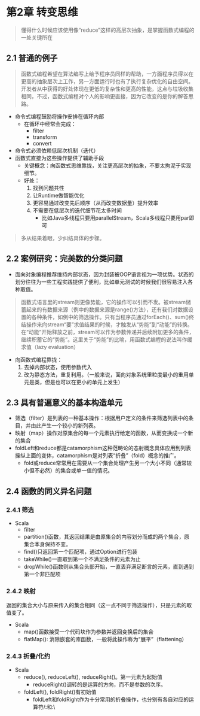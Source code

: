 # 第2章 转变思维

> 懂得什么时候应该使用像“reduce”这样的高层次抽象，是掌握函数式编程的一处关键所在

## 2.1 普通的例子

> 函数式编程希望在算法编写上给予程序员同样的帮助，一方面程序员得以在更高的抽象层次上工作，另一方面运行时也有了执行复杂优化的自由空间。开发者从中获得的好处体现在更低的复杂性和更高的性能，这点与垃圾收集相同，不过，函数式编程对个人的影响更直接，因为它改变的是你的解答思路。

- 命令式编程鼓励将操作安排在循环内部
  - 在循环中经常会完成：
    - filter
    - transform
    - convert
- 命令式必须依赖低层次机制（迭代）
- 函数式直接为这些操作提供了辅助手段
  - 关键概念：向函数式思维靠拢，关注更高层次的抽象，不要太拘泥于实现细节。
  - 好处：
    1. 找到问题共性
    2. 让Runtime做智能优化
    3. 更容易通过改变先后顺序（从而改变数据量）提升效率
    4. 不需要在低层次的迭代细节花太多时间
       - 比如Java多线程只要用parallelStream，Scala多线程只要用par即可
> 多从结果着眼，少纠结具体的步骤。

## 2.2 案例研究：完美数的分类问题

- 面向对象编程推荐维持内部状态，因为封装被OOP语言视为一项优势。状态的划分往往为一些工程实践提供了便利，比如单元测试的时候我们很容易注入各种取值。

> 函数式语言里的stream则更像势能，它的操作可以引而不发。被stream储蓄起来的有数据来源（例中的数据来源是range()方法），还有我们对数据设置的各种条件，如例中的筛选操作。只有当程序员通过forEach()、sum()终结操作来向stream“要”求值结果的时候，才触发从“势能”到“动能”的转换。在“动能”开始释放之前，stream可以作为参数传递并后续附加更多的条件，继续积蓄它的“势能”。这里关于“势能”的比喻，用函数式编程的说法叫作缓求值（lazy evaluation）

- 向函数式编程靠拢：
  1. 去掉内部状态，使用参数代入
  2. 改为静态方法，重复利用。（一般来说，面向对象系统里粒度最小的重用单元是类，但是也可以在更小的单元上发生）

## 2.3 具有普遍意义的基本构造单元

- 筛选（filter）是列表的一种基本操作：根据用户定义的条件来筛选列表中的条目，并由此产生一个较小的新列表。
- 映射（map）操作对原集合的每一个元素执行给定的函数，从而变换成一个新的集合
- foldLeft和reduce都是catamorphism这种范畴论的态射概念具体应用到列表操纵上面的变体，catamorphism是对列表“折叠”（fold）概念的推广。
  - fold或reduce常常用在需要从一个集合处理产生另一个大小不同（通常较小但不必然）的集合或单一值的情况。


## 2.4 函数的同义异名问题

### 2.4.1 筛选

- Scala
  - filter
  - partition()函数，其返回结果是由原集合的内容划分而成的两个集合，原集合本身保持不变。
  - find()只返回第一个匹配项，通过Option进行包装
  - takeWhile()一直取到第一个不满足条件的元素为止
  - dropWhile()函数则从集合头部开始，一直丢弃满足断言的元素，直到遇到第一个非匹配项


### 2.4.2 映射

返回的集合大小与原来传入的集合相同（这一点不同于筛选操作），只是元素的取值变了。

- Scala
  - map()函数接受一个代码块作为参数并返回变换后的集合
  - flatMap(): 消除嵌套的库函数，一般将此操作称为“展平”（flattening）

### 2.4.3 折叠/化约

- Scala
  - reduce(), reduceLeft(), reduceRight()。第一元素为起始值
    - reduceRight()调转的是运算的方向，而不是参数的次序。
  - foldLeft(), foldRight()有初始值
    - foldLeft和foldRight作为十分常用的折叠操作，也分别有各自对应的运算符/:和:\